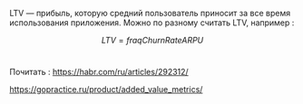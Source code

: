 LTV — прибыль, которую средний пользователь приносит за все время использования приложения. Можно по разному считать LTV, например : 

$$
LTV=fraq{}Churn RateARPU
$$​



Почитать : 
https://habr.com/ru/articles/292312/

https://gopractice.ru/product/added_value_metrics/